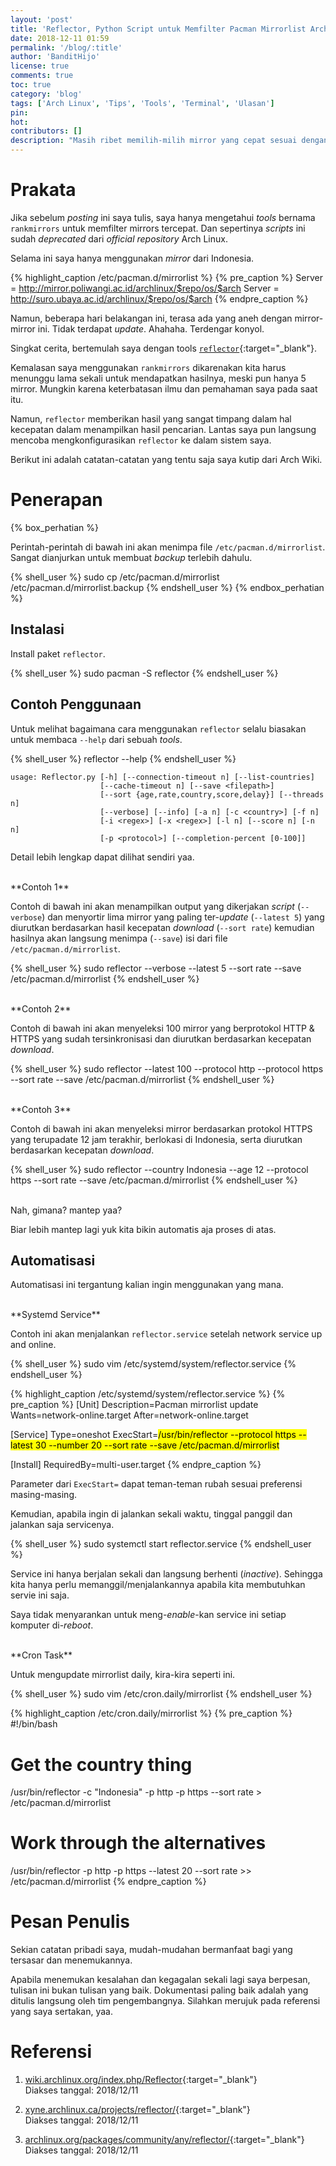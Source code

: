 ```yaml
---
layout: 'post'
title: 'Reflector, Python Script untuk Memfilter Pacman Mirrorlist Arch Linux'
date: 2018-12-11 01:59
permalink: '/blog/:title'
author: 'BanditHijo'
license: true
comments: true
toc: true
category: 'blog'
tags: ['Arch Linux', 'Tips', 'Tools', 'Terminal', 'Ulasan']
pin:
hot:
contributors: []
description: "Masih ribet memilih-milih mirror yang cepat sesuai dengan network yang kita gunakan? Saya lebih memilih menggunakan script yang dapat melakukan profiling (penilaian) mana-mana saja mirror yang cepat untuk network saya. Reflector adalah salah satu tools yang dapat kita gunakan untuk menentukan mana saja mirror yang cepat untuk kita."
---
```


<!-- BANNER OF THE POST -->
<!-- <img class="post&#45;body&#45;img" src="{{ site.lazyload.logo_blank_banner }}" data-echo="" onerror="imgError(this);" alt="banner"> -->

# Prakata

Jika sebelum *posting* ini saya tulis, saya hanya mengetahui *tools* bernama `rankmirrors` untuk memfilter mirrors tercepat. Dan sepertinya *scripts* ini sudah *deprecated* dari *official repository* Arch Linux.

Selama ini saya hanya menggunakan *mirror* dari Indonesia.

{% highlight_caption /etc/pacman.d/mirrorlist %}
{% pre_caption %}
Server = http://mirror.poliwangi.ac.id/archlinux/$repo/os/$arch
Server = http://suro.ubaya.ac.id/archlinux/$repo/os/$arch
{% endpre_caption %}

Namun, beberapa hari belakangan ini, terasa ada yang aneh dengan mirror-mirror ini. Tidak terdapat *update*. Ahahaha. Terdengar konyol.

Singkat cerita, bertemulah saya dengan tools [`reflector`](https://www.archlinux.org/packages/community/any/reflector/){:target="_blank"}.

Kemalasan saya menggunakan `rankmirrors` dikarenakan kita harus menunggu lama sekali untuk mendapatkan hasilnya, meski pun hanya 5 mirror. Mungkin karena keterbatasan ilmu dan pemahaman saya pada saat itu.

Namun, `reflector` memberikan hasil yang sangat timpang dalam hal kecepatan dalam menampilkan hasil pencarian. Lantas saya pun langsung mencoba mengkonfigurasikan `reflector` ke dalam sistem saya.

Berikut ini adalah catatan-catatan yang tentu saja saya kutip dari Arch Wiki.

# Penerapan

{% box_perhatian %}
<p>Perintah-perintah di bawah ini akan menimpa file <code>/etc/pacman.d/mirrorlist</code>. Sangat dianjurkan untuk membuat <i>backup</i> terlebih dahulu.</p>
{% shell_user %}
sudo cp /etc/pacman.d/mirrorlist /etc/pacman.d/mirrorlist.backup
{% endshell_user %}
{% endbox_perhatian %}

## Instalasi

Install paket `reflector`.

{% shell_user %}
sudo pacman -S reflector
{% endshell_user %}

## Contoh Penggunaan

Untuk melihat bagaimana cara menggunakan `reflector` selalu biasakan untuk membaca `--help` dari sebuah *tools*.

{% shell_user %}
reflector --help
{% endshell_user %}

```
usage: Reflector.py [-h] [--connection-timeout n] [--list-countries]
                    [--cache-timeout n] [--save <filepath>]
                    [--sort {age,rate,country,score,delay}] [--threads n]
                    [--verbose] [--info] [-a n] [-c <country>] [-f n]
                    [-i <regex>] [-x <regex>] [-l n] [--score n] [-n n]
                    [-p <protocol>] [--completion-percent [0-100]]
```
Detail lebih lengkap dapat dilihat sendiri yaa.

<br>
**Contoh 1**

Contoh di bawah ini akan menampilkan output yang dikerjakan *script* (`--verbose`) dan menyortir lima mirror yang paling ter-*update* (`--latest 5`) yang diurutkan berdasarkan hasil kecepatan *download* (`--sort rate`) kemudian hasilnya akan langsung menimpa  (`--save`) isi dari file `/etc/pacman.d/mirrorlist`.

{% shell_user %}
sudo reflector --verbose --latest 5 --sort rate --save /etc/pacman.d/mirrorlist
{% endshell_user %}

<br>
**Contoh 2**

Contoh di bawah ini akan menyeleksi 100 mirror yang berprotokol HTTP & HTTPS yang sudah tersinkronisasi dan diurutkan berdasarkan kecepatan *download*.

{% shell_user %}
sudo reflector --latest 100 --protocol http --protocol https --sort rate --save /etc/pacman.d/mirrorlist
{% endshell_user %}

<br>
**Contoh 3**

Contoh di bawah ini akan menyeleksi mirror berdasarkan protokol HTTPS yang terupadate 12 jam terakhir, berlokasi di Indonesia, serta diurutkan berdasarkan kecepatan *download*.

{% shell_user %}
sudo reflector --country Indonesia --age 12 --protocol https --sort rate --save /etc/pacman.d/mirrorlist
{% endshell_user %}

<br>
Nah, gimana? mantep yaa?

Biar lebih mantep lagi yuk kita bikin automatis aja proses di atas.

## Automatisasi

Automatisasi ini tergantung kalian ingin menggunakan yang mana.

<br>
**Systemd Service**

Contoh ini akan menjalankan `reflector.service` setelah network service up and online.

{% shell_user %}
sudo vim /etc/systemd/system/reflector.service
{% endshell_user %}

{% highlight_caption /etc/systemd/system/reflector.service %}
{% pre_caption %}
[Unit]
Description=Pacman mirrorlist update
Wants=network-online.target
After=network-online.target

[Service]
Type=oneshot
ExecStart=<mark>/usr/bin/reflector --protocol https --latest 30 --number 20 --sort rate --save /etc/pacman.d/mirrorlist</mark>

[Install]
RequiredBy=multi-user.target
{% endpre_caption %}

Parameter dari `ExecStart=` dapat teman-teman rubah sesuai preferensi masing-masing.

Kemudian, apabila ingin di jalankan sekali waktu, tinggal panggil dan jalankan saja servicenya.

{% shell_user %}
sudo systemctl start reflector.service
{% endshell_user %}

Service ini hanya berjalan sekali dan langsung berhenti (*inactive*). Sehingga kita hanya perlu memanggil/menjalankannya apabila kita membutuhkan servie ini saja.

Saya tidak menyarankan untuk meng-*enable*-kan service ini setiap komputer di-*reboot*.

<br>
**Cron Task**

Untuk mengupdate mirrorlist daily, kira-kira seperti ini.

{% shell_user %}
sudo vim /etc/cron.daily/mirrorlist
{% endshell_user %}

{% highlight_caption /etc/cron.daily/mirrorlist %}
{% pre_caption %}
#!/bin/bash

# Get the country thing
/usr/bin/reflector -c "Indonesia" -p http -p https --sort rate > /etc/pacman.d/mirrorlist

# Work through the alternatives
/usr/bin/reflector -p http -p https --latest 20 --sort rate >> /etc/pacman.d/mirrorlist
{% endpre_caption %}

# Pesan Penulis

Sekian catatan pribadi saya, mudah-mudahan bermanfaat bagi yang tersasar dan menemukannya.

Apabila menemukan kesalahan dan kegagalan sekali lagi saya berpesan, tulisan ini bukan tulisan yang baik. Dokumentasi paling baik adalah yang ditulis langsung oleh tim pengembangnya. Silahkan merujuk pada referensi yang saya sertakan, yaa.


# Referensi

1. [wiki.archlinux.org/index.php/Reflector](https://wiki.archlinux.org/index.php/Reflector){:target="_blank"}
<br>Diakses tanggal: 2018/12/11

2. [xyne.archlinux.ca/projects/reflector/](https://xyne.archlinux.ca/projects/reflector/){:target="_blank"}
<br>Diakses tanggal: 2018/12/11

3. [archlinux.org/packages/community/any/reflector/](https://www.archlinux.org/packages/community/any/reflector/){:target="_blank"}
<br>Diakses tanggal: 2018/12/11
